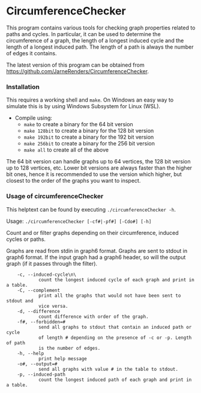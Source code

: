 # CircumferenceChecker
This program contains various tools for checking graph properties related to paths and cycles. In particular, it can be used to determine the circumference of a graph, the length of a longest induced cycle and the length of a longest induced path. The length of a path is always the number of edges it contains.

The latest version of this program can be obtained from <https://github.com/JarneRenders/CircumferenceChecker>.

### Installation

This requires a working shell and `make`. On Windows an easy way to simulate this is by using Windows Subsystem for Linux (WSL).

- Compile using: 
  * `make` to create a binary for the 64 bit version
  * `make 128bit` to create a binary for the 128 bit version
  * `make 192bit` to create a binary for the 192 bit version
  * `make 256bit` to create a binary for the 256 bit version
  * `make all` to create all of the above

The 64 bit version can handle graphs up to 64 vertices, the 128 bit version up to 128 vertices, etc.
Lower bit versions are always faster than the higher bit ones, hence it is recommended to use the version which higher, but closest to the order of the graphs you want to inspect.


### Usage of circumferenceChecker

This helptext can be found by executing `./circumferenceChecker -h`.

Usage: `./circumferenceChecker [-cf#|-pf#] [-Cdo#] [-h]`

Count and or filter graphs depending on their circumference, induced cycles
or paths.

Graphs are read from stdin in graph6 format. Graphs are sent to stdout in
graph6 format. If the input graph had a graph6 header, so will the
output graph (if it passes through the filter).

```
    -c, --induced-cycle\n\
            count the longest induced cycle of each graph and print in a table.
    -C, --complement
            print all the graphs that would not have been sent to stdout and
            vice versa.
    -d, --difference
            count difference with order of the graph.
    -f#, --forbidden=#
            send all graphs to stdout that contain an induced path or cycle
            of length # depending on the presence of -c or -p. Length of path
            is the number of edges.
    -h, --help
            print help message
    -o#, --output=#
            send all graphs with value # in the table to stdout.
    -p, --induced-path
            count the longest induced path of each graph and print in a table.
```